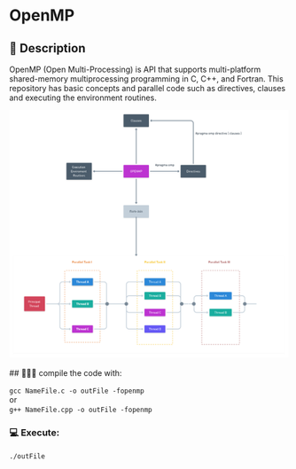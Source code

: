 # OpenMP

## :book: Description
OpenMP (Open Multi-Processing) is API that supports multi-platform shared-memory multiprocessing programming in C, C++, and Fortran. This repository has basic concepts and parallel code such as directives, clauses and executing the environment routines.

<div style="text-align:center"><img src="./concepts.png"/></div>

<br>
## 👨🏻‍💻 compile the code with: 

`gcc NameFile.c -o outFile -fopenmp`
<br>or<br>
`g++ NameFile.cpp -o outFile -fopenmp`

### 💻 Execute:

`./outFile`